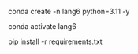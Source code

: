 conda create -n lang6 python=3.11 -y

conda activate lang6

pip install -r requirements.txt

<!-- 
langchain==0.3.13
langchain-core==0.3.28
langchain-community==0.3.13
langchain-openai==0.2.14 -->